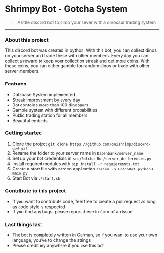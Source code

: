 # Shrimpy Bot - Gotcha System

> A little discord bot to pimp your sever with a dinosaur trading system
---

### About this project
This discord bot was created in python. With this bot, you can collect dinos on your server and trade these with other members. Every day you can collect a reward to keep your collection streak and get more coins. With these coins, you can either gamble for random dinos or trade with other server members.

### Features
- Database System implemented
- Streak improvement by every day
- Bot contains more than 100 dinosaurs
- Gamble system with different probabilities
- Public trading station for all members
- Beautiful embeds

### Getting started
1. Clone the project `git clone https://github.com/onishrimp/discord-god.git`
2. Rename the folder to your server name  in `Datenbank/server_name`
3. Set up your bot credentials in `src/Gotcha Bot/server_differences.py`
4. Install required modules with `pip install -r requieremnts.txt`
5. Create a start file with screen application `screen -S GotchBot python3 main.py`
6. Start Bot via `./start.sh`


### Contribute to this project
- If you want to contribute code, feel free to create a pull request as long as code style is respected
- If you find any bugs, please report these in form of an issue

### Last things last
- The bot is completely written in German, so if you want to use your own language, you've to change the strings
- Please credit my anywhere if you use this bot

